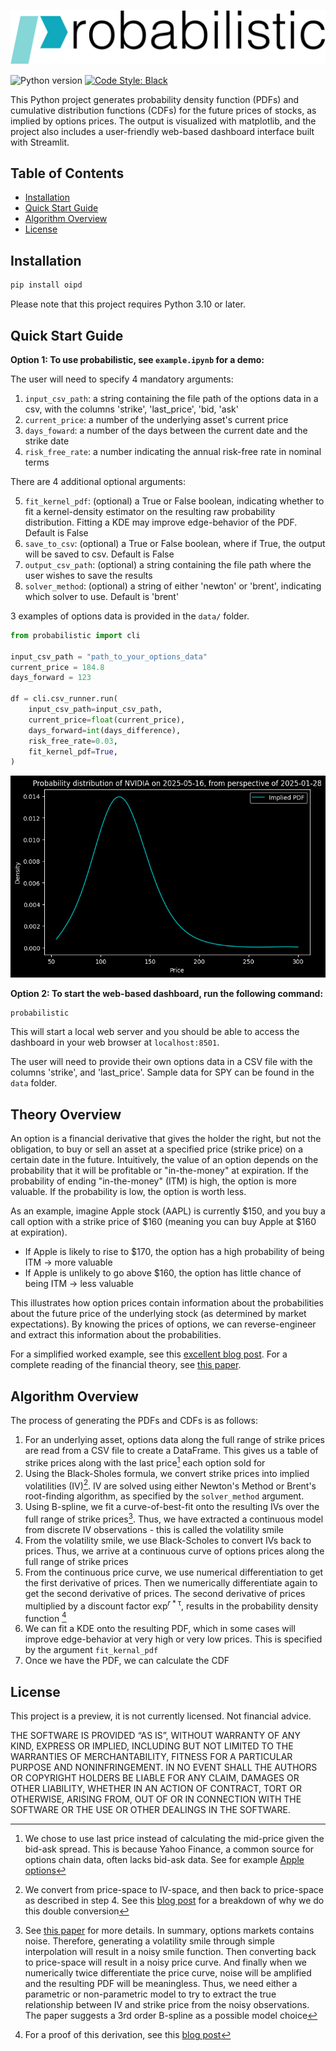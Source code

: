 ![Probabilistic logo](probabilistic/dashboard/resources/logo.png)

![Python version](https://img.shields.io/badge/python-3.10-blue.svg)
[![Code Style: Black](https://img.shields.io/badge/code%20style-black-black.svg)](https://github.com/ambv/black)

This Python project generates probability density function (PDFs) and cumulative distribution functions (CDFs) for the future prices of stocks, as implied by options prices. The output is visualized with matplotlib, and the project also includes a user-friendly web-based dashboard interface built with Streamlit.


## Table of Contents

- [Installation](#installation)
- [Quick Start Guide](#Quick-Start-Guide)
- [Algorithm Overview](#algorithm-overview)
- [License](#license)


## Installation

```zsh
pip install oipd
```

Please note that this project requires Python 3.10 or later.


## Quick Start Guide

<b>Option 1: To use probabilistic, see `example.ipynb` for a demo:</b>

The user will need to specify 4 mandatory arguments:

1. `input_csv_path`: a string containing the file path of the options data in a csv, with the columns 'strike', 'last_price', 'bid, 'ask'
2. `current_price`: a number of the underlying asset's current price
3. `days_foward`: a number of the days between the current date and the strike date
4. `risk_free_rate`: a number indicating the annual risk-free rate in nominal terms

There are 4 additional optional arguments:

5. `fit_kernel_pdf`: (optional) a True or False boolean, indicating whether to fit a kernel-density estimator on the resulting raw probability distribution. Fitting a KDE may improve edge-behavior of the PDF. Default is False
6. `save_to_csv`: (optional) a True or False boolean, where if True, the output will be saved to csv. Default is False
7. `output_csv_path`: (optional) a string containing the file path where the user wishes to save the results
8. `solver_method`: (optional) a string of either 'newton' or 'brent', indicating which solver to use. Default is 'brent'

3 examples of options data is provided in the `data/` folder. 

```python
from probabilistic import cli

input_csv_path = "path_to_your_options_data"
current_price = 184.8
days_forward = 123

df = cli.csv_runner.run(
    input_csv_path=input_csv_path,
    current_price=float(current_price),
    days_forward=int(days_difference),
    risk_free_rate=0.03,
    fit_kernel_pdf=True,
)
```

![Probabilistic example output](.meta/images/nvidia_output.png)


<b>Option 2: To start the web-based dashboard, run the following command:</b>

```bash
probabilistic
```

This will start a local web server and you should be able to access the dashboard in your web browser at `localhost:8501`.

The user will need to provide their own options data in a CSV file with the columns 'strike', and 'last_price'. Sample data for SPY can be found in the `data` folder.


## Theory Overview

An option is a financial derivative that gives the holder the right, but not the obligation, to buy or sell an asset at a specified price (strike price) on a certain date in the future. Intuitively, the value of an option depends on the probability that it will be profitable or "in-the-money" at expiration. If the probability of ending "in-the-money" (ITM) is high, the option is more valuable. If the probability is low, the option is worth less.

As an example, imagine Apple stock (AAPL) is currently $150, and you buy a call option with a strike price of $160 (meaning you can buy Apple at $160 at expiration).
- If Apple is likely to rise to $170, the option has a high probability of being ITM → more valuable
- If Apple is unlikely to go above $160, the option has little chance of being ITM → less valuable

This illustrates how option prices contain information about the probabilities about the future price of the underlying stock (as determined by market expectations). By knowing the prices of options, we can reverse-engineer and extract this information about the probabilities. 

For a simplified worked example, see this [excellent blog post](https://reasonabledeviations.com/2020/10/01/option-implied-pdfs/).
For a complete reading of the financial theory, see [this paper](https://www.bankofengland.co.uk/-/media/boe/files/quarterly-bulletin/2000/recent-developments-in-extracting-information-from-options-markets.pdf?la=en&hash=8D29F2572E08B9F2B541C04102DE181C791DB870).


## Algorithm Overview

The process of generating the PDFs and CDFs is as follows:

1. For an underlying asset, options data along the full range of strike prices are read from a CSV file to create a DataFrame. This gives us a table of strike prices along with the last price[^1] each option sold for
2. Using the Black-Sholes formula, we convert strike prices into implied volatilities (IV)[^2]. IV are solved using either Newton's Method or Brent's root-finding algorithm, as specified by the `solver_method` argument. 
3. Using B-spline, we fit a curve-of-best-fit onto the resulting IVs over the full range of strike prices[^3]. Thus, we have extracted a continuous model from discrete IV observations - this is called the volatility smile
4. From the volatility smile, we use Black-Scholes to convert IVs back to prices. Thus, we arrive at a continuous curve of options prices along the full range of strike prices
5. From the continuous price curve, we use numerical differentiation to get the first derivative of prices. Then we numerically differentiate again to get the second derivative of prices. The second derivative of prices multiplied by a discount factor $\exp^{r*\uptau}$, results in the probability density function [^4]
6. We can fit a KDE onto the resulting PDF, which in some cases will improve edge-behavior at very high or very low prices. This is specified by the argument `fit_kernal_pdf`
7. Once we have the PDF, we can calculate the CDF


[^1]: We chose to use last price instead of calculating the mid-price given the bid-ask spread. This is because Yahoo Finance, a common source for options chain data, often lacks bid-ask data. See for example [Apple options](https://finance.yahoo.com/quote/AAPL/options/)
[^2]: We convert from price-space to IV-space, and then back to price-space as described in step 4. See this [blog post](https://reasonabledeviations.com/2020/10/10/option-implied-pdfs-2/) for a breakdown of why we do this double conversion
[^3]: See [this paper](https://edoc.hu-berlin.de/bitstream/handle/18452/14708/zeng.pdf?sequence=1&isAllowed=y) for more details. In summary, options markets contains noise. Therefore, generating a volatility smile through simple interpolation will result in a noisy smile function. Then converting back to price-space will result in a noisy price curve. And finally when we numerically twice differentiate the price curve, noise will be amplified and the resulting PDF will be meaningless. Thus, we need either a parametric or non-parametric model to try to extract the true relationship between IV and strike price from the noisy observations. The paper suggests a 3rd order B-spline as a possible model choice
[^4]: For a proof of this derivation, see this [blog post](https://reasonabledeviations.com/2020/10/10/option-implied-pdfs-2/)


## License

This project is a preview, it is not currently licensed. Not financial advice.

THE SOFTWARE IS PROVIDED “AS IS”, WITHOUT WARRANTY OF ANY KIND, EXPRESS OR IMPLIED, INCLUDING BUT NOT LIMITED TO THE WARRANTIES OF MERCHANTABILITY, FITNESS FOR A PARTICULAR PURPOSE AND NONINFRINGEMENT. IN NO EVENT SHALL THE AUTHORS OR COPYRIGHT HOLDERS BE LIABLE FOR ANY CLAIM, DAMAGES OR OTHER LIABILITY, WHETHER IN AN ACTION OF CONTRACT, TORT OR OTHERWISE, ARISING FROM, OUT OF OR IN CONNECTION WITH THE SOFTWARE OR THE USE OR OTHER DEALINGS IN THE SOFTWARE.
